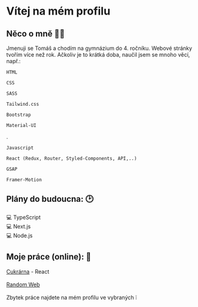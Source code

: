 
 
# Vítej na mém profilu

## Něco o mně :man_technologist:


Jmenuji se Tomáš a chodím na gymnázium do 4. ročníku. Webové stránky tvořím více než rok. Ačkoliv je to krátká doba, naučil jsem se mnoho věcí, např.:
 	

	HTML
	
	CSS
	
	SASS
	
	Tailwind.css
	
	Bootstrap
	
	Material-UI
	
.
		
	Javascript 
	
	React (Redux, Router, Styled-Components, API,..)
	
	GSAP
	
	Framer-Motion
	
	

## Plány do budoucna: :clock2:
:computer: TypeScript <br>
💻 Next.js <br>
💻 Node.js <br>

## Moje práce (online): 📜

<a href="https://cukrarnadiana.netlify.app/">Cukrárna</a> - React <br>
<br>
<a href="https://heuristic-jones-56cca2.netlify.app/">Random Web</a> <br>
<br>
Zbytek práce najdete na mém profilu ve vybraných ❕
<br>
<br>


